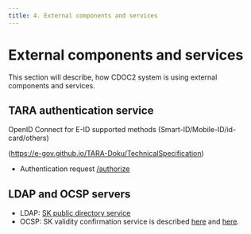 ```yaml
---
title: 4. External components and services
---
```

# External components and services

This section will describe, how CDOC2 system is using external components and services.

## TARA authentication service

OpenID Connect for E-ID supported methods (Smart-ID/Mobile-ID/id-card/others)

(<https://e-gov.github.io/TARA-Doku/TechnicalSpecification>)

* Authentication request [/authorize](https://e-gov.github.io/TARA-Doku/TechnicalSpecification#41-authentication-request)

## LDAP and OCSP servers

* LDAP: [SK public directory service](https://www.skidsolutions.eu/resources/ldap/)
* OCSP: SK validity confirmation service is described [here](https://github.com/SK-EID/ocsp/wiki) and [here](http://open-eid.github.io/#_comp_central_conf_server_interfaces).

